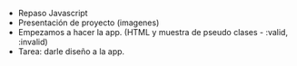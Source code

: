 * Repaso Javascript
* Presentación de proyecto (imagenes)
* Empezamos a hacer la app. (HTML y muestra de pseudo clases - :valid, :invalid)
* Tarea: darle diseño a la app.

